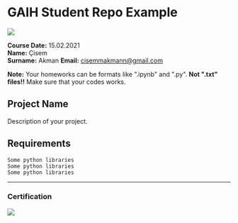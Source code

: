 # GAIH Student Repo Example
![](img/logo.png)

**Course Date:** 15.02.2021  
**Name:** Çisem  
**Surname:** Akman 
**Email:** cisemmakmann@gmail.com  

**Note:** Your homeworks can be formats like ".ipynb" and ".py". **Not ".txt" files!!** Make sure that your codes works.  

## Project Name
Description of your project.

## Requirements
```
Some python libraries
Some python libraries
Some python libraries
```
---

### Certification
![](img/certificate_ex.png)

